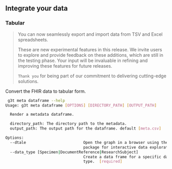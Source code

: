 
## Integrate your data


### Tabular


> You can now seamlessly export and import data from TSV and Excel spreadsheets.
> 
> These are new experimental features in this release. We invite users to explore and provide feedback on these additions, which are still in the testing phase.
> Your input will be invaluable in refining and improving these features for future releases.
> 
> `Thank you` for being part of our commitment to delivering cutting-edge solutions.

Convert the FHIR data to tabular form.

```sh
 g3t meta dataframe --help
Usage: g3t meta dataframe [OPTIONS] [DIRECTORY_PATH] [OUTPUT_PATH]

  Render a metadata dataframe.

  directory_path: The directory path to the metadata.
  output_path: The output path for the dataframe. default [meta.csv]

Options:
  --dtale                         Open the graph in a browser using the dtale
                                  package for interactive data exploration.
  --data_type [Specimen|DocumentReference|ResearchSubject]
                                  Create a data frame for a specific data
                                  type.  [required]

```
